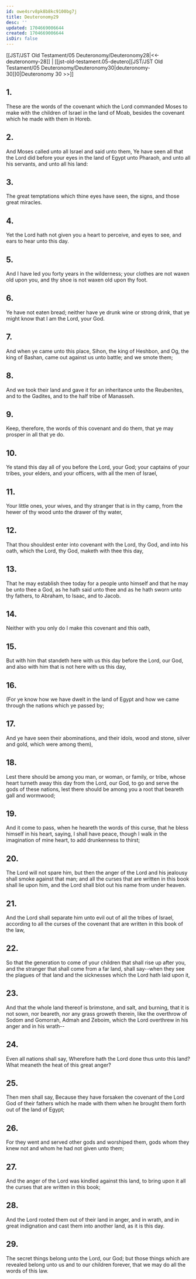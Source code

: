 ```yaml
---
id: owe4srv8pk8b8kc9100bg7j
title: Deuteronomy29
desc: ''
updated: 1704669006644
created: 1704669006644
isDir: false
---
```

[[JST/JST Old Testament/05 Deuteronomy/Deuteronomy28|<<-deuteronomy-28]] | [[jst-old-testament.05-deutero[[JST/JST Old Testament/05 Deuteronomy/Deuteronomy30|deuteronomy-30]]0|Deuteronomy 30 >>]]
## 1.
These are the words of the covenant which the Lord commanded Moses to make with the children of Israel in the land of Moab, besides the covenant which he made with them in Horeb.
## 2.
And Moses called unto all Israel and said unto them, Ye have seen all that the Lord did before your eyes in the land of Egypt unto Pharaoh, and unto all his servants, and unto all his land:
## 3.
The great temptations which thine eyes have seen, the signs, and those great miracles.
## 4.
Yet the Lord hath not given you a heart to perceive, and eyes to see, and ears to hear unto this day.
## 5.
And I have led you forty years in the wilderness; your clothes are not waxen old upon you, and thy shoe is not waxen old upon thy foot.
## 6.
Ye have not eaten bread; neither have ye drunk wine or strong drink, that ye might know that I am the Lord, your God.
## 7.
And when ye came unto this place, Sihon, the king of Heshbon, and Og, the king of Bashan, came out against us unto battle; and we smote them;
## 8.
And we took their land and gave it for an inheritance unto the Reubenites, and to the Gadites, and to the half tribe of Manasseh.
## 9.
Keep, therefore, the words of this covenant and do them, that ye may prosper in all that ye do.
## 10.
Ye stand this day all of you before the Lord, your God; your captains of your tribes, your elders, and your officers, with all the men of Israel,
## 11.
Your little ones, your wives, and thy stranger that is in thy camp, from the hewer of thy wood unto the drawer of thy water,
## 12.
That thou shouldest enter into covenant with the Lord, thy God, and into his oath, which the Lord, thy God, maketh with thee this day,
## 13.
That he may establish thee today for a people unto himself and that he may be unto thee a God, as he hath said unto thee and as he hath sworn unto thy fathers, to Abraham, to Isaac, and to Jacob.
## 14.
Neither with you only do I make this covenant and this oath,
## 15.
But with him that standeth here with us this day before the Lord, our God, and also with him that is not here with us this day,
## 16.
(For ye know how we have dwelt in the land of Egypt and how we came through the nations which ye passed by;
## 17.
And ye have seen their abominations, and their idols, wood and stone, silver and gold, which were among them),
## 18.
Lest there should be among you man, or woman, or family, or tribe, whose heart turneth away this day from the Lord, our God, to go and serve the gods of these nations, lest there should be among you a root that beareth gall and wormwood;
## 19.
And it come to pass, when he heareth the words of this curse, that he bless himself in his heart, saying, I shall have peace, though I walk in the imagination of mine heart, to add drunkenness to thirst;
## 20.
The Lord will not spare him, but then the anger of the Lord and his jealousy shall smoke against that man; and all the curses that are written in this book shall lie upon him, and the Lord shall blot out his name from under heaven.
## 21.
And the Lord shall separate him unto evil out of all the tribes of Israel, according to all the curses of the covenant that are written in this book of the law,
## 22.
So that the generation to come of your children that shall rise up after you, and the stranger that shall come from a far land, shall say\--when they see the plagues of that land and the sicknesses which the Lord hath laid upon it,
## 23.
And that the whole land thereof is brimstone, and salt, and burning, that it is not sown, nor beareth, nor any grass groweth therein, like the overthrow of Sodom and Gomorrah, Admah and Zeboim, which the Lord overthrew in his anger and in his wrath\--
## 24.
Even all nations shall say, Wherefore hath the Lord done thus unto this land? What meaneth the heat of this great anger?
## 25.
Then men shall say, Because they have forsaken the covenant of the Lord God of their fathers which he made with them when he brought them forth out of the land of Egypt;
## 26.
For they went and served other gods and worshiped them, gods whom they knew not and whom he had not given unto them;
## 27.
And the anger of the Lord was kindled against this land, to bring upon it all the curses that are written in this book;
## 28.
And the Lord rooted them out of their land in anger, and in wrath, and in great indignation and cast them into another land, as it is this day.
## 29.
The secret things belong unto the Lord, our God; but those things which are revealed belong unto us and to our children forever, that we may do all the words of this law.

